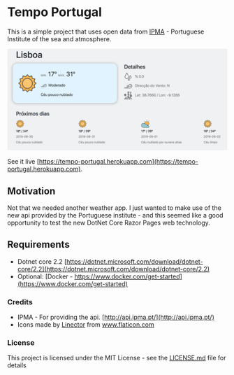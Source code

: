 # Tempo Portugal

This is a simple project that uses open data from [IPMA](https://api.ipma.pt/) - Portuguese Institute of the sea and atmosphere.

![App screenshot](/extra/application.png)

See it live [https://tempo-portugal.herokuapp.com](https://tempo-portugal.herokuapp.com).

## Motivation

Not that we needed another weather app. I just wanted to make use of the new api provided by the Portuguese institute - and this seemed like a good opportunity to
test the new DotNet Core Razor Pages web technology.
 
## Requirements

- Dotnet core 2.2 [https://dotnet.microsoft.com/download/dotnet-core/2.2](https://dotnet.microsoft.com/download/dotnet-core/2.2)
- Optional: [Docker - https://www.docker.com/get-started](https://www.docker.com/get-started) 

### Credits

- IPMA - For providing the api. [http://api.ipma.pt/](http://api.ipma.pt/)
- Icons made by <a href="https://www.flaticon.com/authors/linector" title="Linector">Linector</a> from <a href="https://www.flaticon.com/" title="Flaticon">www.flaticon.com</a>

### License

This project is licensed under the MIT License - see the [LICENSE.md](LICENSE.md) file for details